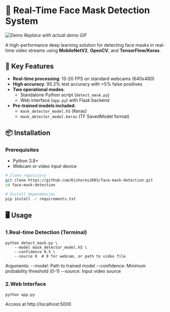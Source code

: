 # 🚀 Real-Time Face Mask Detection System

![Demo](demo.gif) *Replace with actual demo GIF*

A high-performance deep learning solution for detecting face masks in real-time video streams using **MobileNetV2**, **OpenCV**, and **TensorFlow/Keras**.

## 🌟 Key Features
- **Real-time processing**: 15-20 FPS on standard webcams (640x480)
- **High accuracy**: 95.2% test accuracy with <5% false positives
- **Two operational modes**:
  - Standalone Python script (`detect_mask.py`)
  - Web interface (`app.py`) with Flask backend
- **Pre-trained models included**:
  - `mask_detector_model.h5` (Keras)
  - `mask_detector_model.keras` (TF SavedModel format)

## 📦 Installation
### Prerequisites
- Python 3.8+
- Webcam or video input device

```bash
# Clone repository
git clone https://github.com/Kishores2003/face-mask-detection.git
cd face-mask-detection

# Install dependencies
pip install -r requirements.txt
```

## 🖥️ Usage

### 1.Real-time Detection (Terminal)
```
python detect_mask.py \
    --model mask_detector_model.h5 \
    --confidence 0.5 \
    --source 0  # 0 for webcam, or path to video file
```
Arguments:
--model: Path to trained model
--confidence: Minimum probability threshold (0-1)
--source: Input video source

### 2.Web Interface
```
python app.py
```
Access at http://localhost:5000

